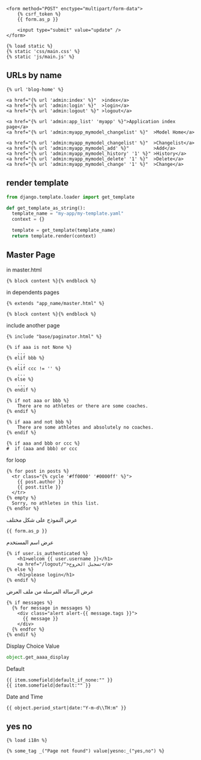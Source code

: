 ```django
<form method="POST" enctype="multipart/form-data">
    {% csrf_token %}
    {{ form.as_p }}
    
    <input type="submit" value="update" />
</form>
```


```django
{% load static %}
{% static 'css/main.css' %}
{% static 'js/main.js' %}
```

## URLs by name
```django
{% url 'blog-home' %}

<a href="{% url 'admin:index' %}"  >index</a>
<a href="{% url 'admin:login' %}"  >login</a>
<a href="{% url 'admin:logout' %}" >logout</a>

<a href="{% url 'admin:app_list' 'myapp' %}">Application index page</a>
<a href="{% url 'admin:myapp_mymodel_changelist' %}"  >Model Home</a>

<a href="{% url 'admin:myapp_mymodel_changelist' %}"  >Changelist</a>
<a href="{% url 'admin:myapp_mymodel_add' %}"         >Add</a>
<a href="{% url 'admin:myapp_mymodel_history' '1' %}" >History</a>
<a href="{% url 'admin:myapp_mymodel_delete' '1' %}"  >Delete</a>
<a href="{% url 'admin:myapp_mymodel_change' '1' %}"  >Change</a>
```


## render template
```py
from django.template.loader import get_template

def get_template_as_string():
  template_name = "my-app/my-template.yaml"
  context = {}

  template = get_template(template_name)
  return template.render(context)
```


## Master Page
in master.html
```django
{% block content %}{% endblock %}
```


in dependents pages
```django
{% extends "app_name/master.html" %}

{% block content %}{% endblock %}
```


include another page
```django
{% include "base/paginator.html" %}
```


```django
{% if aaa is not None %}
    ...
{% elif bbb %}
    ...
{% elif ccc != '' %}
    ...
{% else %}
    ...
{% endif %}
```


```django
{% if not aaa or bbb %}
    There are no athletes or there are some coaches.
{% endif %}

{% if aaa and not bbb %}
    There are some athletes and absolutely no coaches.
{% endif %}
```


```django
{% if aaa and bbb or ccc %}
#  if (aaa and bbb) or ccc
```



for loop
```django
{% for post in posts %}
  <tr class="{% cycle '#ff0000' '#0000ff' %}">
    {{ post.author }}
    {{ post.title }}
  </tr>
{% empty %}
  Sorry, no athletes in this list.
{% endfor %}
```


عرض النموذج على شكل مختلف
```django
{{ form.as_p }}
```


عرض اسم المستخدم
```django
{% if user.is_authenticated %}
	<h1>welcom {{ user.username }}</h1>
	<a href="/logout/">تسجيل الخروج</a>
{% else %}
	<h1>please login</h1>
{% endif %}
```



عرض الرسالة المرسلة من ملف العرض
```django
{% if messages %}
  {% for message in messages %}
    <div class="alert alert-{{ message.tags }}">
      {{ message }}
    </div>
  {% endfor %}
{% endif %}
```


Display Choice Value
```python
object.get_aaaa_display
```

Default
```django
{{ item.somefield|default_if_none:"" }}
{{ item.somefield|default:"" }}
```

Date and Time
```django
{{ object.period_start|date:"Y-m-d\\TH:m" }}
```


## yes no
```django
{% load i18n %}

{% some_tag _("Page not found") value|yesno:_("yes,no") %}
```
